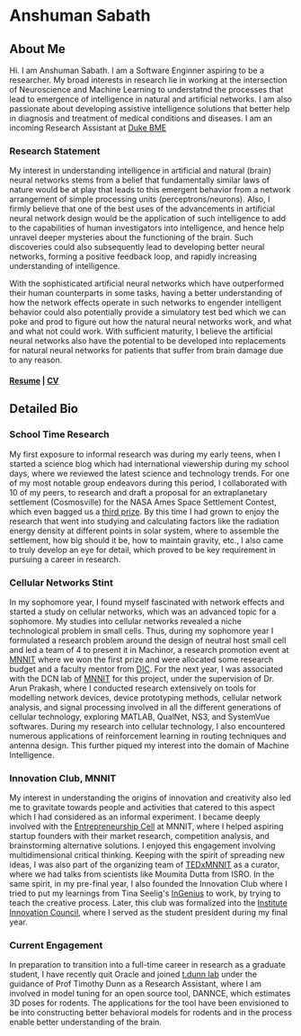 # Anshuman Sabath

## About Me
Hi. I am Anshuman Sabath. I am a Software Enginner aspiring to be a researcher. My broad interests in research lie in working at the intersection of Neuroscience and Machine Learning to understatnd the processes that lead to emergence of intelligence in natural and artificial networks. I am also passionate about developing assistive intelligence solutions that better help in diagnosis and treatment of medical conditions and diseases. I am an incoming Research Assistant at [Duke BME](https://www.tdunnlab.org/) 

### Research Statement
My interest in understanding intelligence in artificial and natural (brain) neural networks stems from a belief that fundamentally similar laws of nature would be at play that leads to this emergent behavior from a network arrangement of simple processing units (perceptrons/neurons). Also, I firmly believe that one of the best uses of the advancements in artificial neural network design would be the application of such intelligence to add to the capabilities of human investigators into intelligence, and hence help unravel deeper mysteries about the functioning of the brain. Such discoveries could also subsequently lead to developing better neural networks, forming a positive feedback loop, and rapidly increasing understanding of intelligence. 

With the sophisticated artificial neural networks which have outperformed their human counterparts in some tasks, having a better understanding of how the network effects operate in such networks to engender intelligent behavior could also potentially provide a simulatory test bed which we can poke and prod to figure out how the natural neural networks work, and what and what not could work. With sufficient maturity, I believe the artificial neural networks also have the potential to be developed into replacements for natural neural networks for patients that suffer from brain damage due to any reason. 

#### [Resume](https://data-hound.github.io/online-cv/) | [CV](https://docs.google.com/document/d/11fwXLK93DfpLb-akzb7AN28OY-Mez0KyJQu0LEp2DwE/edit?usp=sharing)

## Detailed Bio

### School Time Research
My first exposure to informal research was during my early teens, when I started a science blog which had international viewership during my school days, where we reviewed the latest science and technology trends. For one of my most notable group endeavors during this period, I collaborated with 10 of my peers, to research and draft a proposal for an extraplanetary settlement (Cosmosville) for the NASA Ames Space Settlement Contest, which even bagged us a [third prize](https://space.nss.org/settlement/nasa/Contest/Results/2012/index.html). By this time I had grown to enjoy the research that went into studying and calculating factors like the radiation energy density at different points in solar system, where to assemble the settlement, how big should it be, how to maintain gravity, etc., I also came to truly develop an eye for detail, which proved to be key requirement in pursuing a career in research.

### Cellular Networks Stint
In my sophomore year, I found myself fascinated with network effects and started a study on cellular networks, which was an advanced topic for a sophomore. My studies into cellular networks revealed a niche technological problem in small cells. Thus, during my sophomore year I formulated a research problem around the design of neutral host small cell and led a team of 4 to present it in Machinor, a research promotion event at [MNNIT](http://mnnit.ac.in/) where we won the first prize and were allocated some research budget and a faculty mentor from [DIC](http://mnnit.ac.in/dic2020/). For the next year, I was associated with the DCN lab of [MNNIT](http://mnnit.ac.in/) for this project, under the supervision of Dr. Arun Prakash, where I conducted research  extensively on tools for modelling network devices, device prototyping methods, cellular network analysis, and signal processing involved in all the different generations of cellular technology, exploring MATLAB, QualNet, NS3, and SystemVue softwares.  During my research into cellular technology, I also encountered numerous applications of reinforcement learning in routing techniques and antenna design. This further piqued my interest into the domain of Machine Intelligence.

### Innovation Club, MNNIT
My interest in understanding the origins of innovation and creativity also led me to gravitate towards people and activities that catered to this aspect which I had considered as an informal experiment. I became deeply involved with the [Entrepreneurship Cell](https://ecellmnnit.com/renaissance/) at MNNIT, where I helped aspiring startup founders with their market research, competition analysis, and brainstorming alternative solutions. I enjoyed this engagement involving multidimensional critical thinking. Keeping with the spirit of spreading new ideas, I was also part of the organizing team of [TEDxMNNIT](https://www.ted.com/tedx/events/25918) as a curator, where we had talks from scientists like Moumita Dutta from ISRO. In the same spirit, in my pre-final year, I also founded the Innovation Club where I tried to put my learnings from Tina Seelig's [InGenius](https://www.goodreads.com/book/show/12028902-ingenius) to work, by trying to teach the creative process. Later, this club was formalized into the [Institute Innovation Council](http://mnnit.ac.in/iip/iic/index.html), where I served as the student president during my final year.

### Current Engagement
In preparation to transition into a full-time career in research as a graduate student, I have recently quit Oracle and joined [t.dunn lab](https://www.tdunnlab.org/) under the guidance of Prof Timothy Dunn as a Research Assistant, where I am involved in model tuning for an open source tool, DANNCE, which estimates 3D poses for rodents. The applications for the tool have been envisioned to be into constructing better behavioral models for rodents and in the process enable better understanding of the brain.
